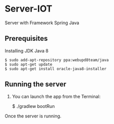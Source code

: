 
# Server-IOT
Server with Framework Spring Java


## Prerequisites

Installing  JDK Java 8

    $ sudo add-apt-repository ppa:webupd8team/java
    $ sudo apt-get update
    $ sudo apt-get install oracle-java8-installer

## Running the server
1) You can launch the app from the Terminal:

   $ ./gradlew bootRun
   
Once the server is running. 
